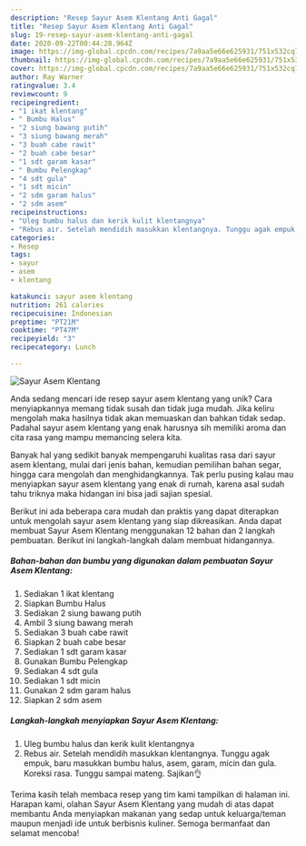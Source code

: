 ```yaml
---
description: "Resep Sayur Asem Klentang Anti Gagal"
title: "Resep Sayur Asem Klentang Anti Gagal"
slug: 19-resep-sayur-asem-klentang-anti-gagal
date: 2020-09-22T00:44:28.964Z
image: https://img-global.cpcdn.com/recipes/7a9aa5e66e625931/751x532cq70/sayur-asem-klentang-foto-resep-utama.jpg
thumbnail: https://img-global.cpcdn.com/recipes/7a9aa5e66e625931/751x532cq70/sayur-asem-klentang-foto-resep-utama.jpg
cover: https://img-global.cpcdn.com/recipes/7a9aa5e66e625931/751x532cq70/sayur-asem-klentang-foto-resep-utama.jpg
author: Ray Warner
ratingvalue: 3.4
reviewcount: 9
recipeingredient:
- "1 ikat klentang"
- " Bumbu Halus"
- "2 siung bawang putih"
- "3 siung bawang merah"
- "3 buah cabe rawit"
- "2 buah cabe besar"
- "1 sdt garam kasar"
- " Bumbu Pelengkap"
- "4 sdt gula"
- "1 sdt micin"
- "2 sdm garam halus"
- "2 sdm asem"
recipeinstructions:
- "Uleg bumbu halus dan kerik kulit klentangnya"
- "Rebus air. Setelah mendidih masukkan klentangnya. Tunggu agak empuk, baru masukkan bumbu halus, asem, garam, micin dan gula. Koreksi rasa. Tunggu sampai mateng. Sajikan👌"
categories:
- Resep
tags:
- sayur
- asem
- klentang

katakunci: sayur asem klentang 
nutrition: 261 calories
recipecuisine: Indonesian
preptime: "PT21M"
cooktime: "PT47M"
recipeyield: "3"
recipecategory: Lunch

---
```



![Sayur Asem Klentang](https://img-global.cpcdn.com/recipes/7a9aa5e66e625931/751x532cq70/sayur-asem-klentang-foto-resep-utama.jpg)

Anda sedang mencari ide resep sayur asem klentang yang unik? Cara menyiapkannya memang tidak susah dan tidak juga mudah. Jika keliru mengolah maka hasilnya tidak akan memuaskan dan bahkan tidak sedap. Padahal sayur asem klentang yang enak harusnya sih memiliki aroma dan cita rasa yang mampu memancing selera kita.

Banyak hal yang sedikit banyak mempengaruhi kualitas rasa dari sayur asem klentang, mulai dari jenis bahan, kemudian pemilihan bahan segar, hingga cara mengolah dan menghidangkannya. Tak perlu pusing kalau mau menyiapkan sayur asem klentang yang enak di rumah, karena asal sudah tahu triknya maka hidangan ini bisa jadi sajian spesial.




Berikut ini ada beberapa cara mudah dan praktis yang dapat diterapkan untuk mengolah sayur asem klentang yang siap dikreasikan. Anda dapat membuat Sayur Asem Klentang menggunakan 12 bahan dan 2 langkah pembuatan. Berikut ini langkah-langkah dalam membuat hidangannya.

<!--inarticleads1-->

##### Bahan-bahan dan bumbu yang digunakan dalam pembuatan Sayur Asem Klentang:

1. Sediakan 1 ikat klentang
1. Siapkan  Bumbu Halus
1. Sediakan 2 siung bawang putih
1. Ambil 3 siung bawang merah
1. Sediakan 3 buah cabe rawit
1. Siapkan 2 buah cabe besar
1. Sediakan 1 sdt garam kasar
1. Gunakan  Bumbu Pelengkap
1. Sediakan 4 sdt gula
1. Sediakan 1 sdt micin
1. Gunakan 2 sdm garam halus
1. Siapkan 2 sdm asem




<!--inarticleads2-->

##### Langkah-langkah menyiapkan Sayur Asem Klentang:

1. Uleg bumbu halus dan kerik kulit klentangnya
1. Rebus air. Setelah mendidih masukkan klentangnya. Tunggu agak empuk, baru masukkan bumbu halus, asem, garam, micin dan gula. Koreksi rasa. Tunggu sampai mateng. Sajikan👌




Terima kasih telah membaca resep yang tim kami tampilkan di halaman ini. Harapan kami, olahan Sayur Asem Klentang yang mudah di atas dapat membantu Anda menyiapkan makanan yang sedap untuk keluarga/teman maupun menjadi ide untuk berbisnis kuliner. Semoga bermanfaat dan selamat mencoba!
